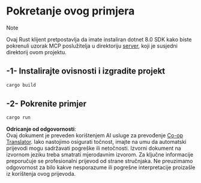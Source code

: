 <!--
CO_OP_TRANSLATOR_METADATA:
{
  "original_hash": "e3813a6ea19657d0cff0c2d1a1ffd324",
  "translation_date": "2025-08-18T19:07:28+00:00",
  "source_file": "03-GettingStarted/02-client/solution/rust/README.md",
  "language_code": "hr"
}
-->
# Pokretanje ovog primjera

> [!NOTE]
> Ovaj Rust klijent pretpostavlja da imate instaliran dotnet 8.0 SDK kako biste pokrenuli uzorak MCP poslužitelja u direktoriju [server](../../../../../../03-GettingStarted/02-client/solution/server), koji je susjedni direktorij ovom projektu.

## -1- Instalirajte ovisnosti i izgradite projekt

```bash
cargo build
```

## -2- Pokrenite primjer

```bash
cargo run
```

**Odricanje od odgovornosti**:  
Ovaj dokument je preveden korištenjem AI usluge za prevođenje [Co-op Translator](https://github.com/Azure/co-op-translator). Iako nastojimo osigurati točnost, imajte na umu da automatski prijevodi mogu sadržavati pogreške ili netočnosti. Izvorni dokument na izvornom jeziku treba smatrati mjerodavnim izvorom. Za ključne informacije preporučuje se profesionalni prijevod od strane stručnjaka. Ne preuzimamo odgovornost za bilo kakve nesporazume ili pogrešne interpretacije proizašle iz korištenja ovog prijevoda.